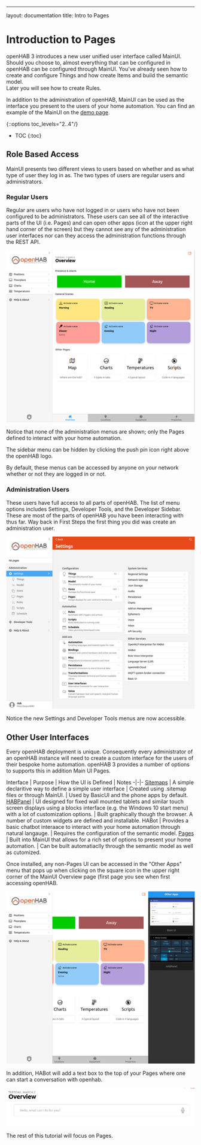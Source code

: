 ---
layout: documentation
title: Intro to Pages

# Introduction to Pages

openHAB 3 introduces a new user unified user interface called MainUI. 
Should you choose to, almost everything that can be configured in openHAB can be configured through MainUI. 
You've already seen how to create and configure Things and how create Items and build the semantic model.  
Later you will see how to create Rules.

In addition to the administration of openHAB, MainUI can be used as the interface you present to the users of your home automation.
You can find an example of the MainUI on the [demo page](https://demo.openhab.org/#!/).

{::options toc_levels="2..4"/}

- TOC
{:toc}

## Role Based Access

MainUI presents two different views to users based on whether and as what type of user they log in as. 
The two types of users are regular users and administrators. 

### Regular Users

Regular are users who have not logged in or users who have not been configured to be administrators. 
These users can see all of the interactive parts of the UI (i.e. Pages) and can open other apps (icon at the upper right hand corner of the screen) but they cannot see any of the administration user interfaces nor can they access the administration functions through the REST API. 

![regular user view](images/regular_user.png)

Notice that none of the administration menus are shown; only the Pages defined to interact with your home automation.

The sidebar menu can be hidden by clicking the push pin icon right above the openHAB logo.

By default, these menus can be accessed by anyone on your network whether or not they are logged in or not. 

### Administration Users

These users have full access to all parts of openHAB. 
The list of menu options includes Settings, Developer Tools, and the Developer Sidebar. 
These are most of the parts of openHAB you have been interacting with thus far. 
Way back in First Steps the first thing you did was create an administration user.

![admin user view](images/admin_user.png)

Notice the new Settings and Developer Tools menus are now accessible.

## Other User Interfaces

Every openHAB deployment is unique. 
Consequently every administrator of an openHAB instance will need to create a custom interface for the users of their bespoke home automation.
openHAB 3 provides a number of options to supports this in addition Main UI Pages.

Interface | Purpose | How the UI is Defined | Notes
-|-|-
[Sitemaps]({{base}}/ui/sitemaps.html) | A simple declaritive way to define a simple user interface | Created using .sitemap files or through MainUI. | Used by BasicUI and the phone apps by default.
[HABPanel]({{base}}/ui/habpanel/habpanel.html) | UI designed for fixed wall mounted tablets and similar touch screen displays using a blocks interface (e.g. the Windows 10 start menu) with a lot of customization options. | Built graphically though the browser. A number of custom widgets are defined and installable.
HABot <!-- Where did the HABot docs go? --> | Provides a basic chatbot interaace to interact with your home automation through natural langauge. | Requires the configuration of the semantic model.
[Pages]({{base}}/ui/index.html) | Built into MainUI that allows for a rich set of options to present your home automation. | Can be built automatiaclly through the semantic model as well as cutomized.

Once installed, any non-Pages UI can be accessed in the "Other Apps" menu that pops up when clicking on the square icon in the upper right corner of the MainUI Overview page (first page you see when first accessing openHAB.

![other apps menu](images/other_apps.png)

In addition, HABot will add a text box to the top of your Pages where one can start a conversation with openhab.

![HABot text entry](images/habot_text.png)

The rest of this tutorial will focus on Pages. 

